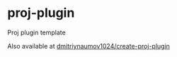 # proj-plugin

Proj plugin template

Also available at [dmitriynaumov1024/create-proj-plugin](https://github.com/dmitriynaumov1024/create-proj-plugin)

